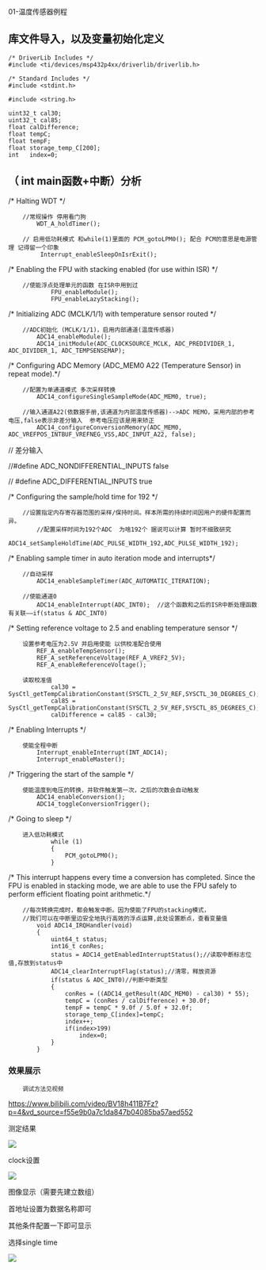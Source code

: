 01-温度传感器例程

## 库文件导入，以及变量初始化定义

    /* DriverLib Includes */
    #include <ti/devices/msp432p4xx/driverlib/driverlib.h>

    /* Standard Includes */
    #include <stdint.h>

    #include <string.h>

    uint32_t cal30;
    uint32_t cal85;
    float calDifference;
    float tempC;
    float tempF;
    float storage_temp_C[200];
    int   index=0;

## （ int main函数+中断）分析

/* Halting WDT  */

        //常规操作 停用看门狗
            WDT_A_holdTimer();

        // 启用低功耗模式 和while(1)里面的 PCM_gotoLPM0(); 配合 PCM的意思是电源管理 记得留一个印象
             Interrupt_enableSleepOnIsrExit();


/* Enabling the FPU with stacking enabled (for use within ISR) */

        //使能浮点处理单元的函数 在ISR中用到过    
                FPU_enableModule();
                FPU_enableLazyStacking();


/* Initializing ADC (MCLK/1/1) with temperature sensor routed */

        //ADC初始化 (MCLK/1/1)，启用内部通道(温度传感器)
            ADC14_enableModule();
            ADC14_initModule(ADC_CLOCKSOURCE_MCLK, ADC_PREDIVIDER_1, ADC_DIVIDER_1, ADC_TEMPSENSEMAP);


/* Configuring ADC Memory (ADC_MEM0 A22 (Temperature Sensor) in repeat mode).*/

        //配置为单通道模式 多次采样转换
            ADC14_configureSingleSampleMode(ADC_MEM0, true);

        //输入通道A22(依数据手册,该通道为内部温度传感器)-->ADC MEMO，采用内部的参考电压,false表示非差分输入  参考电压应该是用来矫正
            ADC14_configureConversionMemory(ADC_MEM0, ADC_VREFPOS_INTBUF_VREFNEG_VSS,ADC_INPUT_A22, false);

// 差分输入

//#define ADC_NONDIFFERENTIAL_INPUTS           false

//
#define ADC_DIFFERENTIAL_INPUTS                     true


/* Configuring the sample/hold time for 192 */

        //设置指定内存寄存器范围的采样/保持时间。样本所需的持续时间因用户的硬件配置而异。
            //配置采样时间为192个ADC  为啥192个 据说可以计算 暂时不细致研究
                ADC14_setSampleHoldTime(ADC_PULSE_WIDTH_192,ADC_PULSE_WIDTH_192);



/* Enabling sample timer in auto iteration mode and interrupts*/

        //自动采样
            ADC14_enableSampleTimer(ADC_AUTOMATIC_ITERATION);

        //使能通道0
            ADC14_enableInterrupt(ADC_INT0);  //这个函数和之后的ISR中断处理函数有关联——if(status & ADC_INT0)


/* Setting reference voltage to 2.5 and enabling temperature sensor */

        设置参考电压为2.5V 并启用使能 以供校准配合使用
            REF_A_enableTempSensor();
            REF_A_setReferenceVoltage(REF_A_VREF2_5V);
            REF_A_enableReferenceVoltage();

        读取校准值
                cal30 = SysCtl_getTempCalibrationConstant(SYSCTL_2_5V_REF,SYSCTL_30_DEGREES_C);
                cal85 = SysCtl_getTempCalibrationConstant(SYSCTL_2_5V_REF,SYSCTL_85_DEGREES_C);
                calDifference = cal85 - cal30;


/* Enabling Interrupts */

        使能全程中断
            Interrupt_enableInterrupt(INT_ADC14);
            Interrupt_enableMaster();



/* Triggering the start of the sample */

        使能温度到电压的转换，并软件触发第一次，之后的次数会自动触发
            ADC14_enableConversion();
            ADC14_toggleConversionTrigger();


/* Going to sleep */

        进入低功耗模式
                while (1)
                {
                    PCM_gotoLPM0();
                }


/* This interrupt happens every time a conversion has completed. Since the FPU is enabled in stacking mode, we are able to use the FPU safely to perform efficient floating point arithmetic.*/

        //每次转换完成时，都会触发中断。因为使能了FPU的stacking模式，
        //我们可以在中断里边安全地执行高效的浮点运算,此处设置断点，查看变量值
            void ADC14_IRQHandler(void)
            {
                uint64_t status;
                int16_t conRes;
                status = ADC14_getEnabledInterruptStatus();//读取中断标志位值,存放到status中
                ADC14_clearInterruptFlag(status);//清零，释放资源
                if(status & ADC_INT0)//判断中断类型
                {
                    conRes = ((ADC14_getResult(ADC_MEM0) - cal30) * 55);
                    tempC = (conRes / calDifference) + 30.0f;
                    tempF = tempC * 9.0f / 5.0f + 32.0f;
                    storage_temp_C[index]=tempC;
                    index++;
                    if(index>199)
                        index=0;
                }
            }


### 效果展示

        调试方法见视频
<https://www.bilibili.com/video/BV18h411B7Fz?p=4&vd_source=f55e9b0a7c1da847b04085ba57aed552>

测定结果

![](./1.jpg)

clock设置

![](./2.jpg)

图像显示（需要先建立数组） 

首地址设置为数据名称即可 

其他条件配置一下即可显示

选择single time

![](./3.jpg)



